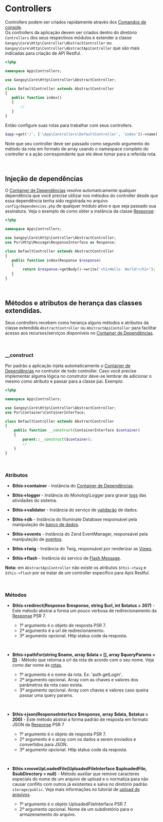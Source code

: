 # Controllers

Controllers podem ser criados rapidamente através dos [Comandos de console](console.md).<br>
Os controllers da aplicação devem ser criados dentro do diretório `Controllers` dos seus respectivos módulos e extender a classe 
`Gangoy\Core\Http\Controller\AbstractController` ou `Gangoy\Core\Http\Controller\AbstractApiController` que são mais indicadas para criação de API Restful. 

```php
<?php

namespace App\Controllers;

use Gangoy\Core\Http\Controller\AbstractController;

class DefaultController extends AbstractController
{
   public function index()
   {
       //
   }
}
```

Então configure suas rotas para trabalhar com seus controllers.

```php
$app->get('/', ['\App\Controllers\DefaultController', 'index'])->name('home');
```

Note que seu controller deve ser passado como segundo argumento do método da rota em formato de array usando o namespace completo do controller e a ação correspondente 
que ele deve tomar para a referida rota.

<br>

## Injeção de dependências
O [Container de Dependências](container.md) resolve automaticamente qualquer dependência que você precise utilizar nos métodos do controller desde que essa dependência tenha sido registrada no arquivo `config/dependencies.php` de qualquer módulo ativo e que seja passado sua assinatura. Veja o exemplo de como obter a instância da classe [Response](response.md):

```php
<?php

namespace App\Controllers;

use Gangoy\Core\Http\Controller\AbstractController;
use Psr\Http\Message\ResponseInterface as Response;

class DefaultController extends AbstractController
{
   public function index(Response $response)
   {
        return $response->getBody()->write('<h1>Hello  World!</h1>');
   }
}
```

<br>

## Métodos e atributos de herança das classes extendidas.
Seus controllers recebem como herança alguns métodos e atributos da classe extendida `AbstractController` ou `AbstractApiContoller` para facilitar acesso aos recursos/serviços 
disponíveis no [Container de Dependências](container.md). 

<br>

### **__construct**
Por padrão a aplicação injeta automaticamente o [Container de Dependências](container.md) no contrutor de todo controller. Caso você precise implementar alguma lógica no construtor deve-se lembrar de adicionar o mesmo como atributo e passar para a classe pai. Exemplo:

```php
<?php

namespace App\Controllers;

use Gangoy\Core\Http\Controller\AbstractController;
use Psr\Container\ContainerInterface;

class DefaultController extends AbstractController
{
    public function __construct(ContainerInterface $container)
    {
        parent::__construct($container);
        // 
    }
}
```

<br>

### **Atributos**

- **$this->container** - Instância do [Container de Dependências](container.md).

- **$this->logger** - Instância do Monolog\Logger para gravar [logs](logs.md) das atividades do sistema.

- **$this->validator** - Instância do serviço de [validação](validação.md) de dados. 

- **$this->db** - Instância do Illuminate Database responsável pela manipulação do [banco de dados](database.md).

- **$this->events** - Instância do Zend EventManager, responsável pela manipulação de [eventos](eventos.md).

- **$this->twig** - Instância do Twig, responsável por renderizar as [Views](views.md).

- **$this->flash** - Instância do servico de [Flash Message](flash_messages.md).


**Nota:** em `AbstractApiController` não existe os atributos `$this->twig` e `$this->flash` por se tratar de um controller específico para Apis Restful.

<br>

### **Métodos**

- **$this->redirect(Response $response, string $url, int $status = 307)** - Este método abstrai a forma um pouco verbosa de redirecionamento da [Response](response.md) PSR 7.

    - 1º argumento é o objeto de resposta PSR 7.
    - 2ª argumento é a url de redirecionamento.
    - 3º argumento opcional. Http status code da resposta.
    
<br>

- **$this->pathFor(string $name, array $data = [], array $queryParams = [])** - Método que retorna a url da rota de acordo com o seu nome. Veja como dar nome às [rotas](rotas.md).

    - 1º argumento é o nome da rota. Ex: 'auth.getLogin'.
    - 2º argumento opcional. Array com as chaves e valores dos parâmetros da rota caso exista.
    - 3º argumento opcional. Array com chaves e valores caso queira passar uma query params.

<br>

- **$this->json(ResponseInterface $response, array $data, $status = 200)** - Este método abstrai a forma padrão de resposta em formato JSON da [Response](response.md) PSR 7

    - 1º argumento é o objeto de resposta PSR 7.
    - 2º argumento é o array com os dados a serem enviados e convertidos para JSON.
    - 3º argumento opcional. Http status code da resposta.

<br>

- **$this->moveUpLoadedFile(UploadedFileInterface $uploadedFile, $subDirectory = null)** - Método auxiliar que remove caracteres especiais do nome de um arquivo de upload e o normaliza para não causar confilto com outros já existentes e salva no diretório padrão `storage/public`. Veja mais informações no tutorial de [upload de arquivos]().

    - 1º argumento é o objeto UploadedFileInterface PSR 7.
    - 2º argumento opcional. Nome de um subdiretório para o armazenamento do arquivo.